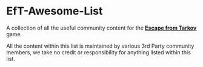 # EfT-Awesome-List
A collection of all the useful community content for the [**Escape from Tarkov**](https://www.escapefromtarkov.com/) game.

All the content within this list is maintained by various 3rd Party community members, we take no credit or responsibility for anything listed within this list.

